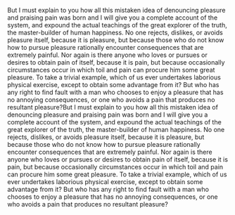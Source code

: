 But I must explain to you how all this mistaken idea of denouncing pleasure and praising pain was born and I will give you a complete account of the system, and expound the actual
teachings of the great explorer of the truth, the master-builder of human happiness. No one rejects, dislikes, or avoids pleasure itself, because it is pleasure, but because those 
who do not know how to pursue pleasure rationally encounter consequences that are extremely painful. Nor again is there anyone who loves or pursues or desires to obtain pain of 
itself, because it is pain, but because occasionally circumstances occur in which toil and pain can procure him some great pleasure. To take a trivial example, which of us ever 
undertakes laborious physical exercise, except to obtain some advantage from it? But who has any right to find fault with a man who chooses to enjoy a pleasure that has no annoying
consequences, or one who avoids a pain that produces no resultant pleasure?But I must explain to you how all this mistaken idea of denouncing pleasure and praising pain was born 
and I will give you a complete account of the system, and expound the actual teachings of the great explorer of the truth, the master-builder of human happiness. No one rejects,
dislikes, or avoids pleasure itself, because it is pleasure, but because those who do not know how to pursue pleasure rationally encounter consequences that are extremely painful.
Nor again is there anyone who loves or pursues or desires to obtain pain of itself, because it is pain, but because occasionally circumstances occur in which toil and pain can
procure him some great pleasure. To take a trivial example, which of us ever undertakes laborious physical exercise, except to obtain some advantage from it? But who has any
right to find fault with a man who chooses to enjoy a pleasure that has no annoying consequences, or one who avoids a pain that produces no resultant pleasure?

